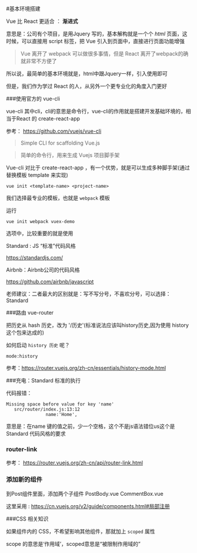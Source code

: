 #基本环境搭建

Vue 比 React 更适合 ： **渐进式**

意思是：公司有个项目，是用Jquery 写的，基本解构就是一个个 *html* 页面，这时候，可以直接用 script 标签，把 Vue 引入到页面中，直接进行页面功能增强

>Vue 离开了 webpack 可以做很多事情，但是  React 离开了webpack的确就非常不方便了


所以说，最简单的基本环境就是，html中跟Jquery一样，引入使用即可

但是，我们作为学过 React 的人，从另外一个更专业化的角度入门更好


###使用官方的 vue-cli

vue-cli 其中cli，cli的意思是命令行，vue-cli的作用就是搭建开发基础环境的，相当于React 的 create-react-app

参考：  https://github.com/vuejs/vue-cli

>Simple CLI for scaffolding Vue.js

>简单的命令行，用来生成 Vuejs 项目脚手架


Vue-cli 对比于 create-react-app ，有一个优势，就是可以生成多种脚手架(通过替换模板 template 来实现)

```
vue init <template-name> <project-name>
```

我们选择最专业的模板，也就是 `webpack` 模板

运行

```
vue init webpack vuex-demo
```


选项中，比较重要的就是使用

 Standard : JS “标准”代码风格

 https://standardjs.com/

 Airbnb：Airbnb公司的代码风格

 https://github.com/airbnb/javascript

老师建议：二者最大的区别就是：写不写分号，不喜欢分号，可以选择： Standard




###路由 vue-router

把历史从 hash 历史，改为 '/历史'(标准说法应该叫history历史,因为使用 history 这个包来达成的)

如何启动 `history 历史` 呢？


```
mode:history
```

参考：https://router.vuejs.org/zh-cn/essentials/history-mode.html


###充电：Standard 标准的执行

代码报错：

 ```
 Missing space before value for key 'name'
    src/router/index.js:13:12
                name:'Home',
```


意思是：在name  键的值之前，少一个空格，这个不是js语法错位us这个是 Standard  代码风格的要求


### router-link


参考： https://router.vuejs.org/zh-cn/api/router-link.html


### 添加新的组件

到Post组件里面，添加两个子组件 PostBody.vue  CommentBox.vue

这里采用 : https://cn.vuejs.org/v2/guide/components.html#局部注册


###CSS 相关知识

如果组件内的 CSS，不希望影响其他组件，那就加上 ```scoped``` 属性

scope 的意思是‘作用域’，scoped意思是“被限制作用域的”
